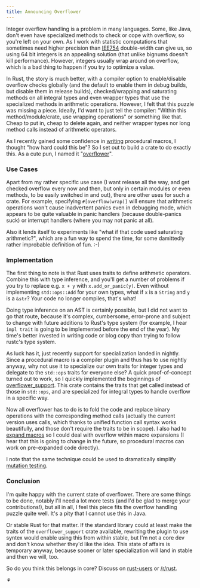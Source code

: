 ```yaml
---
title: Announcing Overflower
---
```


Integer overflow handling is a problem in many languages. Some, like Java, 
don't even have specialized methods to check or cope with overflow, so you're 
left on your own. As I work with statistic computations that sometimes need 
higher precision than [IEE754](https://en.wikipedia.org/wiki/IEEE754) 
double-width can give us, so using 64 bit integers is an appealing solution 
(that unlike bignums doesn't kill performance). However, integers usually wrap 
around on overflow, which is a bad thing to happen if you try to optimize a 
value.

In Rust, the story is much better, with a compiler option to enable/disable 
overflow checks globally (and the default to enable them in debug builds, but 
disable them in release builds), checked/wrapping and saturating methods on all 
integral types and even wrapper types that use the specialized methods in 
arithmetic operations. However, I felt that this puzzle was missing a piece. 
Ideally, I'd want to just tell the compiler: "Within this method/module/crate, 
use wrapping operations" or something like that. Cheap to put in, cheap to 
delete again, and neither wrapper types nor long method calls instead of 
arithmetic operators.

As I recently gained some confidence in [writing](/2016/05/17/flamer.html) 
procedural macros, I thought "how hard could this be"? So I set out to build a 
crate to do exactly this. As a cute pun, I named it 
"[overflower](https://github.com/llogiq/overflower)".

### Use Cases

Apart from my rather specific use case (I want release all the way, and get 
checked overflow every now and then, but only in certain modules or even 
methods, to be easily switched in and out), there are other uses for such a 
crate. For example, specifying `#[overflow(wrap)]` will ensure that arithmetic 
operations won't cause inadvertent panics even in debugging mode, which appears 
to be quite valuable in panic handlers (because double-panics suck) or 
interrupt handlers (where you may not panic at all).

Also it lends itself to experiments like "what if that code used saturating 
arithmetic?", which are a fun way to spend the time, for some damittedly rather 
improbable definition of fun. :-)

### Implementation

The first thing to note is that Rust uses traits to define arithmetic 
operators. Combine this with type inference, and you'll get a number of 
problems if you try to replace e.g. `x + y` with `x.add_or_panic(y)`. Even 
without implementing `std::ops::Add` for your own types, what if `x` is a 
`String` and `y` is a `&str`? Your code no longer compiles, that's what!

Doing type inference on an AST is certainly possible, but I did not want to go 
that route, because it's complex, cumbersome, error-prone and subject to change 
with future additions to Rust's type system (for example, I hear `impl trait` 
is going to be implemented before the end of the year). My time's better 
invested in writing code or blog copy than trying to follow rustc's type 
system.

As luck has it, just recently support for specialization landed in nightly. 
Since a procedural macro is a compiler plugin and thus has to use nightly 
anyway, why not use it to specialize our own traits for integer types and 
delegate to the `std::ops` traits for everyone else? A quick proof-of-concept 
turned out to work, so I quickly implemented the beginnings of 
[overflower_support](https://crates.io/crates/overflower_support). This crate 
contains the traits that get called instead of those in `std::ops`, and are 
specialized for integral types to handle overflow in a specific way.

Now all overflower has to do is to fold the code and replace binary operations 
with the corresponding method calls (actually the current version uses calls, 
which thanks to unified function call syntax works beautifully, and those don't 
require the traits to be in scope). I also had to [expand 
macros](/2016/06/11/expand.html) so I could deal with overflow within macro 
expansions (I hear that this is going to change in the future, so procedural 
macros can work on pre-expanded code directly).

I note that the same technique could be used to dramatically simplify 
[mutation testing](/2016/03/24/mutest.html).

### Conclusion

I'm quite happy with the current state of overflower. There are some things to 
be done, notably I'll need a lot more tests (and I'd be glad to merge your 
contributions!), but all in all, I feel this piece fits the overflow handling 
puzzle quite well. It's a pity that I cannot use this in Java.

Or stable Rust for that matter. If the standard library could at least make the 
traits of the `overflower_support` crate available, rewriting the plugin to use 
syntex would enable using this from within stable, but I'm not a core dev and 
don't know whether they'd like the idea. This state of affairs is temporary 
anyway, because sooner or later specialization will land in stable and then we 
will, too.

So do you think this belongs in core? Discuss on 
[rust-users](https://users.rust-lang.org) or 
[/r/rust](https://reddit.com/r/rust).

⚘
